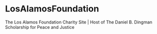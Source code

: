 LosAlamosFoundation
===================

The Los Alamos Foundation Charity Site | Host of The Daniel B. Dingman Scholarship for Peace and Justice
